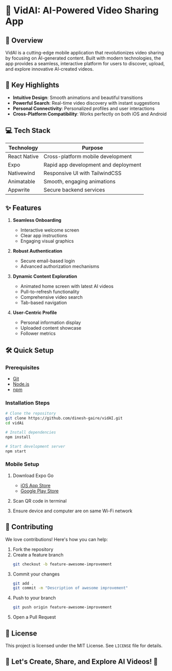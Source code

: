 # 🎥 VidAI: AI-Powered Video Sharing App

## 🌟 Overview

VidAI is a cutting-edge mobile application that revolutionizes video sharing by focusing on AI-generated content. Built with modern technologies, the app provides a seamless, interactive platform for users to discover, upload, and explore innovative AI-created videos.

## 🚀 Key Highlights

- **Intuitive Design**: Smooth animations and beautiful transitions
- **Powerful Search**: Real-time video discovery with instant suggestions
- **Personal Connectivity**: Personalized profiles and user interactions
- **Cross-Platform Compatibility**: Works perfectly on both iOS and Android

## 💻 Tech Stack

| Technology | Purpose |
|-----------|---------|
| React Native | Cross-platform mobile development |
| Expo | Rapid app development and deployment |
| Nativewind | Responsive UI with TailwindCSS |
| Animatable | Smooth, engaging animations |
| Appwrite | Secure backend services |

## ✨ Features

1. **Seamless Onboarding**
   - Interactive welcome screen
   - Clear app instructions
   - Engaging visual graphics

2. **Robust Authentication**
   - Secure email-based login
   - Advanced authorization mechanisms

3. **Dynamic Content Exploration**
   - Animated home screen with latest AI videos
   - Pull-to-refresh functionality
   - Comprehensive video search
   - Tab-based navigation

4. **User-Centric Profile**
   - Personal information display
   - Uploaded content showcase
   - Follower metrics

## 🛠 Quick Setup

### Prerequisites

- [Git](https://git-scm.com/)
- [Node.js](https://nodejs.org/)
- [npm](https://www.npmjs.com/)

### Installation Steps

```bash
# Clone the repository
git clone https://github.com/dinesh-gaire/vidAI.git
cd vidAi

# Install dependencies
npm install

# Start development server
npm start
```

### Mobile Setup

1. Download Expo Go
   - [iOS App Store](https://apps.apple.com/app/expo-go/id982107779)
   - [Google Play Store](https://play.google.com/store/apps/details?id=host.exp.exponent)

2. Scan QR code in terminal
3. Ensure device and computer are on same Wi-Fi network

## 🤝 Contributing

We love contributions! Here's how you can help:

1. Fork the repository
2. Create a feature branch
   ```bash
   git checkout -b feature-awesome-improvement
   ```
3. Commit your changes
   ```bash
   git add .
   git commit -m "Description of awesome improvement"
   ```
4. Push to your branch
   ```bash
   git push origin feature-awesome-improvement
   ```
5. Open a Pull Request

## 📄 License

This project is licensed under the MIT License. See `LICENSE` file for details.

## 🎉 Let's Create, Share, and Explore AI Videos! 🚀
